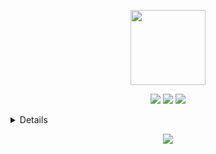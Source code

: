 <p align="center">
<img class="image" src="https://avatars.githubusercontent.com/u/53100578?s=460&u=0ba126ce704d4ca3f7ba093272249f9f4b6bee10&v=4" width="120" height="120">
</p>

<p align="center">

   <p align="center">
    <a href="https://twitter.com/chikoshidori" alt="Twitter"><img src="https://github.com/imdhruv99/imdhruv99/blob/master/readme/twitter.png"></a>
    <a href="https://www.instagram.com/chikoshidori_uwu" alt="Instagram"><img src="https://github.com/imdhruv99/imdhruv99/blob/master/readme/insta.png"></a>
    <a href="https://github.com/ChikoShidori" alt="GitHub"><img src="https://github.com/imdhruv99/imdhruv99/blob/master/readme/github.png"></a>
   </p>
</p>
<details>
<p align="center">
<img align="center" src="https://github-readme-stats.vercel.app/api/top-langs/?username=ChikoShidori&hide_border=true&border_radius=23&layout=compact&langs_count=8&theme=dark" /> 
<img align="center" src="https://github-readme-stats.vercel.app/api?username=ChikoShidori&show_icons=true&hide_border=true&border_radius=23&theme=dark&count_private=true" />
</p>
</details>

<p align="center">
<a href="https://discord.gg/FzdUAfHqNy">
  <img src="https://invidget.switchblade.xyz/FzdUAfHqNy" align="center" >
</a>
</p>
<!--
**ChikoShidori/ChikoShidori** is a ✨ _special_ ✨ repository because its `README.md` (this file) appears on your GitHub profile.

Here are some ideas to get you started:

- 🔭 I’m currently working on ...
- 🌱 I’m currently learning ...
- 👯 I’m looking to collaborate on ...
- 🤔 I’m looking for help with ...
- 💬 Ask me about ...
- 📫 How to reach me: ...
- 😄 Pronouns: ...
- ⚡ Fun fact: ...
-->
